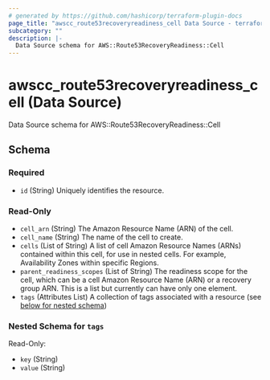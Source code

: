 ```yaml
---
# generated by https://github.com/hashicorp/terraform-plugin-docs
page_title: "awscc_route53recoveryreadiness_cell Data Source - terraform-provider-awscc"
subcategory: ""
description: |-
  Data Source schema for AWS::Route53RecoveryReadiness::Cell
---
```


# awscc_route53recoveryreadiness_cell (Data Source)

Data Source schema for AWS::Route53RecoveryReadiness::Cell



<!-- schema generated by tfplugindocs -->
## Schema

### Required

- `id` (String) Uniquely identifies the resource.

### Read-Only

- `cell_arn` (String) The Amazon Resource Name (ARN) of the cell.
- `cell_name` (String) The name of the cell to create.
- `cells` (List of String) A list of cell Amazon Resource Names (ARNs) contained within this cell, for use in nested cells. For example, Availability Zones within specific Regions.
- `parent_readiness_scopes` (List of String) The readiness scope for the cell, which can be a cell Amazon Resource Name (ARN) or a recovery group ARN. This is a list but currently can have only one element.
- `tags` (Attributes List) A collection of tags associated with a resource (see [below for nested schema](#nestedatt--tags))

<a id="nestedatt--tags"></a>
### Nested Schema for `tags`

Read-Only:

- `key` (String)
- `value` (String)
